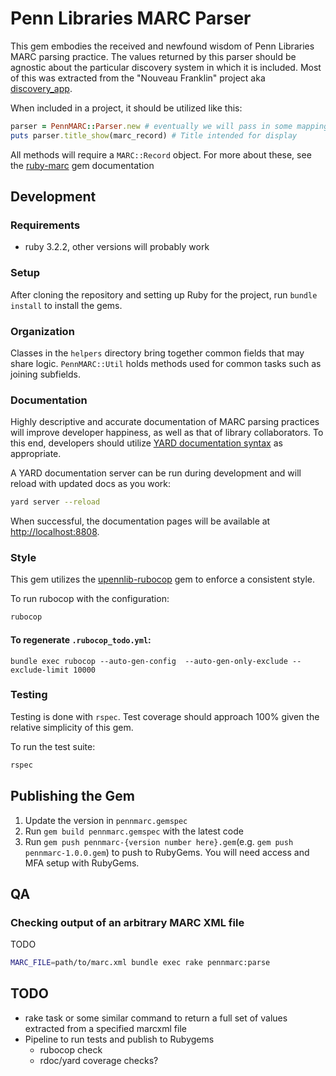 # Penn Libraries MARC Parser

This gem embodies the received and newfound wisdom of Penn Libraries MARC parsing practice. The values returned by this
parser should be agnostic about the particular discovery system in which it is included. Most of this was extracted from
the "Nouveau Franklin" project aka [discovery_app](https://gitlab.library.upenn.edu/franklin/discovery-app).

When included in a project, it should be utilized like this:

```ruby
parser = PennMARC::Parser.new # eventually we will pass in some mappings...
puts parser.title_show(marc_record) # Title intended for display
```

All methods will require a `MARC::Record` object. For more about these, see the 
[ruby-marc](https://github.com/ruby-marc/ruby-marc) gem documentation

## Development

### Requirements
- ruby 3.2.2, other versions will probably work

### Setup

After cloning the repository and setting up Ruby for the project, run `bundle install` to install the gems.

### Organization

Classes in the `helpers` directory bring together common fields that may share logic. `PennMARC::Util` holds methods 
used for common tasks such as joining subfields.

### Documentation

Highly descriptive and accurate documentation of MARC parsing practices will improve developer happiness, as well as 
that of library collaborators. To this end, developers should utilize
[YARD documentation syntax](https://rubydoc.info/gems/yard/file/docs/GettingStarted.md) as appropriate.

A YARD documentation server can be run during development and will reload with updated docs as you work:

```bash
yard server --reload
```

When successful, the documentation pages will be available at [http://localhost:8808](http://localhost:8808).

### Style

This gem utilizes the [upennlib-rubocop](https://gitlab.library.upenn.edu/dld/upennlib-rubocop) 
gem to enforce a consistent style.

To run rubocop with the configuration:

```bash
rubocop
```

#### To regenerate `.rubocop_todo.yml`:
```shell
bundle exec rubocop --auto-gen-config  --auto-gen-only-exclude --exclude-limit 10000
```


### Testing

Testing is done with `rspec`. Test coverage should approach 100% given the relative simplicity of this gem.

To run the test suite:

```bash
rspec
```

## Publishing the Gem

1. Update the version in `pennmarc.gemspec`
2. Run `gem build pennmarc.gemspec` with the latest code
3. Run `gem push pennmarc-{version number here}.gem`(e.g. `gem push pennmarc-1.0.0.gem`) to push to RubyGems. You will need access and MFA setup with RubyGems.

## QA

### Checking output of an arbitrary MARC XML file

TODO

```bash
MARC_FILE=path/to/marc.xml bundle exec rake pennmarc:parse
```

## TODO
 - rake task or some similar command to return a full set of values extracted from a specified marcxml file
 - Pipeline to run tests and publish to Rubygems
    - rubocop check
    - rdoc/yard coverage checks?
